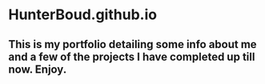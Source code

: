 # HunterBoud.github.io
## This is my portfolio detailing some info about me and a few of the projects I have completed up till now. Enjoy.
